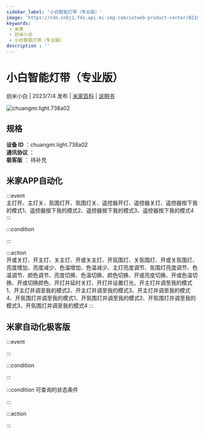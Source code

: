 ```yaml
---
sidebar_label: '小白智能灯带（专业版）'
image: 'https://cdn.cnbj1.fds.api.mi-img.com/iotweb-product-center/0218ac043584f56d1e0e9f085acff829_1677058970750.png?GalaxyAccessKeyId=AKVGLQWBOVIRQ3XLEW&Expires=9223372036854775807&Signature=1Fo54pxr8494BzN1/TexUwOk36E='
keywords: 
 - 米家
 - 创米小白
 - 小白智能灯带（专业版）
description : ''
---
```

# 小白智能灯带（专业版）

创米小白 | 2023/7/4 发布 | [米家百科](https://home.mi.com/webapp/content/baike/product/index.html?model=chuangmi.light.738a02) | [说明书](https://home.mi.com/views/introduction.html?model=chuangmi.light.738a02&region=cn)

![chuangmi.light.738a02](https://cdn.cnbj1.fds.api.mi-img.com/iotweb-product-center/0218ac043584f56d1e0e9f085acff829_1677058970750.png?GalaxyAccessKeyId=AKVGLQWBOVIRQ3XLEW&Expires=9223372036854775807&Signature=1Fo54pxr8494BzN1/TexUwOk36E=)

## 规格  
> 
**设备 ID** ：chuangmi.light.738a02  
**通讯协议** ：  
**极客版**  ： 待补充 


## 米家APP自动化  

:::event  
主灯开、主灯关、氛围灯开、氛围灯关、遥控器开灯、遥控器关灯、遥控器按下我的模式1、遥控器按下我的模式2、遥控器按下我的模式3、遥控器按下我的模式4
:::

:::condition  

:::

:::action   
开或关灯、开主灯、关主灯、开或关主灯、开氛围灯、关氛围灯、开或关氛围灯、亮度增加、亮度减少、色温增加、色温减少、主灯亮度调节、氛围灯亮度调节、色温调节、颜色调节、亮度切换、色温切换、颜色切换、开或亮度切换、开或色温切换、开或切换颜色、开灯并延时关灯、开灯并设置灯光、开主灯并调至我的模式1、开主灯并调至我的模式2、开主灯并调至我的模式3、开主灯并调至我的模式4、开氛围灯并调至我的模式1、开氛围灯并调至我的模式2、开氛围灯并调至我的模式3、开氛围灯并调至我的模式4
:::

## 米家自动化极客版  

:::event  

:::

:::condition  

:::

:::condition 可查询的状态条件  

:::

:::action  

:::

        
